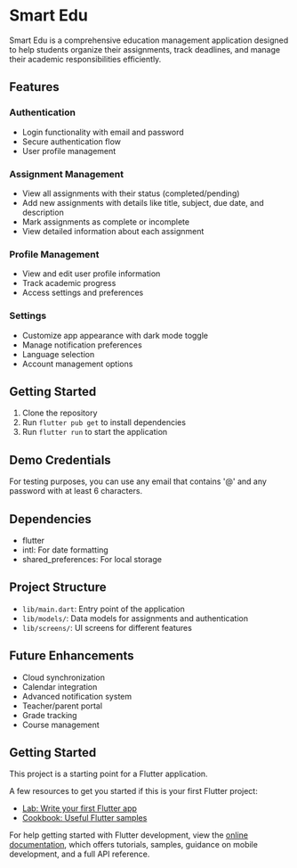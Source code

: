 # Smart Edu

Smart Edu is a comprehensive education management application designed to help students organize their assignments, track deadlines, and manage their academic responsibilities efficiently.

## Features

### Authentication
- Login functionality with email and password
- Secure authentication flow
- User profile management

### Assignment Management
- View all assignments with their status (completed/pending)
- Add new assignments with details like title, subject, due date, and description
- Mark assignments as complete or incomplete
- View detailed information about each assignment

### Profile Management
- View and edit user profile information
- Track academic progress
- Access settings and preferences

### Settings
- Customize app appearance with dark mode toggle
- Manage notification preferences
- Language selection
- Account management options

## Getting Started

1. Clone the repository
2. Run `flutter pub get` to install dependencies
3. Run `flutter run` to start the application

## Demo Credentials

For testing purposes, you can use any email that contains '@' and any password with at least 6 characters.

## Dependencies

- flutter
- intl: For date formatting
- shared_preferences: For local storage

## Project Structure

- `lib/main.dart`: Entry point of the application
- `lib/models/`: Data models for assignments and authentication
- `lib/screens/`: UI screens for different features

## Future Enhancements

- Cloud synchronization
- Calendar integration
- Advanced notification system
- Teacher/parent portal
- Grade tracking
- Course management

## Getting Started

This project is a starting point for a Flutter application.

A few resources to get you started if this is your first Flutter project:

- [Lab: Write your first Flutter app](https://docs.flutter.dev/get-started/codelab)
- [Cookbook: Useful Flutter samples](https://docs.flutter.dev/cookbook)

For help getting started with Flutter development, view the
[online documentation](https://docs.flutter.dev/), which offers tutorials,
samples, guidance on mobile development, and a full API reference.
